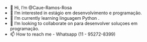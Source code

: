 - 👋 Hi, I’m @Caue-Ramos-Rosa
- 👀 I’m interested in  estágio em desenvolvimento e programação.
- 🌱 I’m currently learning  linguagem Python .
- 💞️ I’m looking to collaborate on  para desenvolver soluçoes  em programação.
- 📫 How to reach me  - Whatsapp (11 - 95272-8399)

<!---
Caue-Ramos-Rosa/Caue-Ramos-Rosa is a ✨ special ✨ repository because its `README.md` (this file) appears on your GitHub profile.
You can click the Preview link to take a look at your changes.
--->
